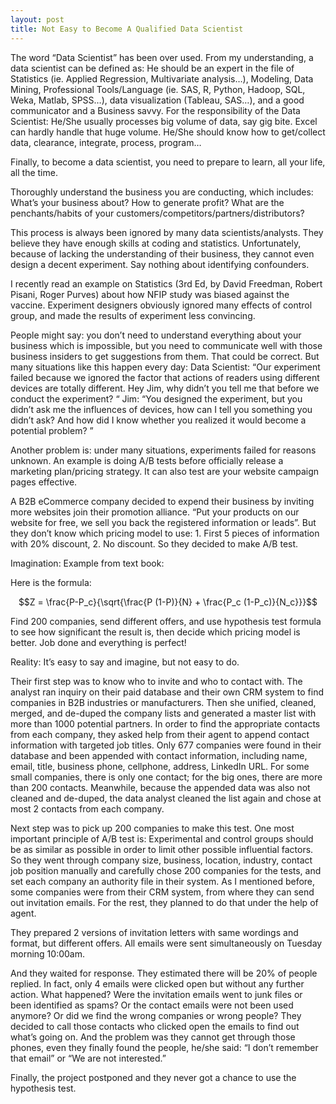 ```yaml
---
layout: post
title: Not Easy to Become A Qualified Data Scientist
---
```


The word “Data Scientist” has been over used. From my understanding, a data scientist can be defined as:
He should be an expert in the file of Statistics (ie. Applied Regression, Multivariate analysis…), Modeling, Data Mining, Professional Tools/Language (ie. SAS, R, Python, Hadoop, SQL, Weka, Matlab, SPSS…), data visualization (Tableau, SAS…), and a good communicator and a Business savvy.
For the responsibility of the Data Scientist: 
He/She usually processes big volume of data, say gig bite. Excel can hardly handle that huge volume. 
He/She should know how to get/collect data, clearance, integrate, process, program…

Finally, to become a data scientist, you need to prepare to learn, all your life, all the time.

Thoroughly understand the business you are conducting, which includes: 
What’s your business about? 
How to generate profit? 
What are the penchants/habits of your customers/competitors/partners/distributors? 

This process is always been ignored by many data scientists/analysts. They believe they have enough skills at coding and statistics. Unfortunately, because of lacking the understanding of their business, they cannot even design a decent experiment. Say nothing about identifying confounders.

I recently read an example on Statistics (3rd Ed, by David Freedman, Robert Pisani, Roger Purves) about how NFIP study was biased against the vaccine. Experiment designers obviously ignored many effects of control group, and made the results of experiment less convincing. 

People might say: you don’t need to understand everything about your business which is impossible, but you need to communicate well with those business insiders to get suggestions from them. That could be correct. But many situations like this happen every day:
Data Scientist: “Our experiment failed because we ignored the factor that actions of readers using different devices are totally different.  Hey Jim, why didn’t you tell me that before we conduct the experiment? “
Jim: “You designed the experiment, but you didn’t ask me the influences of devices, how can I tell you something you didn’t ask? And how did I know whether you realized it would become a potential problem? ”


Another problem is: under many situations, experiments failed for reasons unknown.
An example is doing A/B tests before officially release a marketing plan/pricing strategy. It can also test are your website campaign pages effective.  

A B2B eCommerce company decided to expend their business by inviting more websites join their promotion alliance. “Put your products on our website for free, we sell you back the registered information or leads”. But they don’t know which pricing model to use: 1. First 5 pieces of information with 20% discount, 2. No discount.  So they decided to make A/B test. 

Imagination: Example from text book: 

Here is the formula: 

$$Z = \frac{P-P_c}{\sqrt{\frac{P (1-P)}{N}  + \frac{P_c (1-P_c)}{N_c}}}$$

Find 200 companies, send different offers, and use hypothesis test formula to see how significant the result is, then decide which pricing model is better.  Job done and everything is perfect!


Reality:   It’s easy to say and imagine, but not easy to do.

Their first step was to know who to invite and who to contact with. The analyst ran inquiry on their paid database and their own CRM system to find companies in B2B industries or manufacturers. Then she unified, cleaned, merged, and de-duped the company lists and generated a master list with more than 1000 potential partners. In order to find the appropriate contacts from each company, they asked help from their agent to append contact information with targeted job titles. Only 677 companies were found in their database and been appended with contact information, including name, email, title, business phone, cellphone, address, LinkedIn URL. For some small companies, there is only one contact; for the big ones, there are more than 200 contacts. Meanwhile, because the appended data was also not cleaned and de-duped, the data analyst cleaned the list again and chose at most 2 contacts from each company.

Next step was to pick up 200 companies to make this test. One most important principle of A/B test is: Experimental and control groups should be as similar as possible in order to limit other possible influential factors.  So they went through company size, business, location, industry, contact job position manually and carefully chose 200 companies for the tests, and set each company an authority file in their system.  As I mentioned before, some companies were from their CRM system, from where they can send out invitation emails. For the rest, they planned to do that under the help of agent. 

They prepared 2 versions of invitation letters with same wordings and format, but different offers.  All emails were sent simultaneously on Tuesday morning 10:00am. 

And they waited for response. They estimated there will be 20% of people replied. In fact, only 4 emails were clicked open but without any further action. What happened? Were the invitation emails went to junk files or been identified as spams?  Or the contact emails were not been used anymore? Or did we find the wrong companies or wrong people? They decided to call those contacts who clicked open the emails to find out what’s going on. And the problem was they cannot get through those phones, even they finally found the people, he/she said: “I don’t remember that email” or “We are not interested.”

Finally, the project postponed and they never got a chance to use the hypothesis test. 


